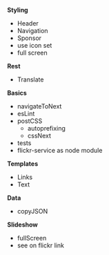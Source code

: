 
**Styling**
- Header
- Navigation
- Sponsor
- use icon set
- full screen

**Rest**
- Translate

**Basics**
- navigateToNext
- esLint
- postCSS
  - autoprefixing
  - cssNext
- tests
- flickr-service as node module
  
**Templates**
- Links
- Text

**Data**
- copyJSON

**Slideshow**
- fullScreen
- see on flickr link

